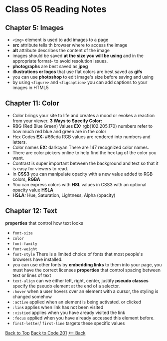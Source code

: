 # Class 05 Reading Notes

## Chapter 5: Images
- `<img>` element is used to add images to a page
- **src** attribute tells th browser where to access the image
- **alt** attribute describes the content of the image
- images should be saved **at the size you will be using** and in the appropriate format- to avoid resolution issues.
- **photographs** are best saved as **jpeg**
- **illustrations or logos** that use flat colors are best saved as **gifs**
- you can use **photoshop** to edit image's size before saving and using
- by using `<figure>` and `<figcaption>` you can add captions to your images in HTML5


## Chapter 11: Color 

- Color brings your site to life and creates a mood or evokes a reaction from your viewer.
**3 Ways to Specify Color:**
- RBG (Red Blue Green) Values **EX:** rgb(102.205.170) numbers refer to how much red blue and green are in the color
- Hex Codes **EX:** #66cda RGB values are rendered into numbers and letters.
- Color names **EX:** darkcyan There are 147 recognized color names.
- There are color pickers online to help find the hex tag of the color you want.
- Contrast is super important between the background and text so that it is easy for viewers to read.
- In **CSS3** you can manipulate opacity with a new value added to RGB colors, **RGBA**
- You can express colors with **HSL** values in CSS3 with an optional opacity value **HSLA**
- **HSLA:** Hue, Saturation, Lightness, Alpha (opacity) 

## Chapter 12: Text

**properties** that control how text looks
- `font-size`
- `color`
- `font-family`
- `font-weight`
- `font-style`
There is a limited choice of fonts that most people's browsers have installed.
- you can use other fonts by **embedding links** to them into your page, you must have the correct licenses
**properties** that control spacing between text or lines of text
- `text-align` can we either left, right, center, justify
**pseudo classes** specify the pseudo element at the end of a selector.
- `:hover` when a user hovers over an element with a cursor, the styling is changed somehow
- `:active` applied when an element is being activated. or clicked
- `:link` applies when link has not been visited
- `:vistied` applies when you have aready visited the link
- `:focus` applied when you have already accessed this element before.
- `first-letter`/ `first-line` targets these specific values

[Back to Top](#) [Back to Code 201](code201notes.md) [<-- Back](README.md)